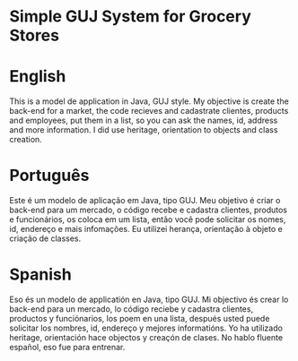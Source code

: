 # Simple GUJ System for Grocery Stores
# English
This is a model de application in Java, GUJ style. My objective is create the back-end for a market, the code recieves and cadastrate clientes, products and employees, put them in a list, so you can ask the names, id, address and more information. I did use heritage, orientation to objects and class creation.

# Português
Este é um modelo de aplicação em Java, tipo GUJ. Meu objetivo é criar o back-end para um mercado, o código recebe e cadastra clientes, produtos e funcionários, os coloca em um lista, então você pode solicitar os nomes, id, endereço e mais infomações. Eu utilizei herança, orientação à objeto e criação de classes.
# Spanish
Eso és un modelo de applicatión en Java, tipo GUJ. Mi objectivo és crear lo back-end para un mercado, lo código reciebe y cadastra clientes, productos y funciónarios, los poem en una lista, después usted puede solicitar los nombres, id, endereço y mejores informatións. Yo ha utilizado heritage, orientación hace objectos y creaçón de clases. No hablo fluente español, eso fue para entrenar.
